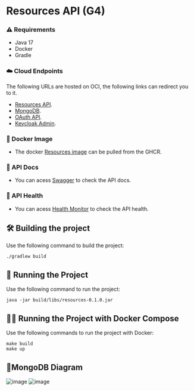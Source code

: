 # Resources API (G4)

### :warning: Requirements
* Java 17
* Docker
* Gradle

### :cloud: Cloud Endpoints
The following URLs are hosted on OCI, the following links can redirect you to it.
- [Resources API](http://168.75.107.143:8084/).
- [MongoDB](http://168.75.107.143:27017/).
- [OAuth API](http://168.75.107.143:8080/).
- [Keycloak Admin](http://168.75.107.143:8090/).

### :whale2: Docker Image
- The docker [Resources image](https://github.com/constr-sw-2023-1/backend-g4/pkgs/container/backend-g4) can be pulled from the GHCR.

### :open_book: API Docs
- You can acess [Swagger](http://168.75.107.143:8084/swagger-ui/index.html#/) to check the API docs.

### 🏥 API Health
- You can acess [Health Monitor](http://168.75.107.143:8084/actuator/health/) to check the API health.

## :hammer_and_wrench: Building the project
Use the following command to build the project:
```
./gradlew build
```

## :runner: Running the Project
Use the following command to run the project:
```
java -jar build/libs/resources-0.1.0.jar
```

## :running_woman: Running the Project with Docker Compose
Use the following commands to run the project with Docker:
```
make build
make up
```

## 🥬MongoDB Diagram
![image](https://github.com/constr-sw-2023-1/backend-g4/assets/83477377/4fff502c-eee3-49bf-9b23-46b65b8c7920)
![image](https://github.com/constr-sw-2023-1/backend-g4/assets/83477377/e1053b04-40b2-4699-8968-ab512cc92282)



